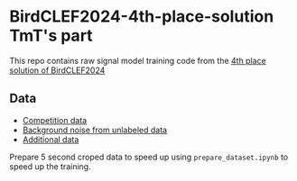 # BirdCLEF2024-4th-place-solution TmT's part
This repo contains raw signal model training code from the [4th place solution of BirdCLEF2024](https://www.kaggle.com/competitions/birdclef-2024/discussion/511845)
## Data
- [Competition data](https://www.kaggle.com/competitions/birdclef-2024/data)
- [Background noise from unlabeled data](https://www.kaggle.com/datasets/tamotamo/bc24-unlabeled-background-crop)
- [Additional data](https://www.kaggle.com/datasets/yokuyama/birdclef2024-additional-cleaned)

Prepare 5 second croped data to speed up using `prepare_dataset.ipynb` to speed up the training.
